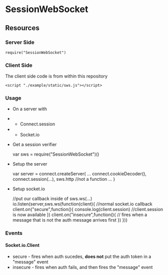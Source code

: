 # SessionWebSocket

## Resources

### Server Side

    require("SessionWebSocket")

### Client Side

The client side code is from within this repository

	<script "./example/static/sws.js"></script>

### Usage

* On a server with
* * Connect.session
* * Socket.io

* Get a session verifier

    var sws = require("SessionWebSocket")()

* Setup the server

    var server = connect.createServer(
      ...
      connect.cookieDecoder(),
      connect.session(...),
      sws.http //not a function
      ...
    )

* Setup socket.io

    //put our callback inside of sws.ws(...)
    io.listen(server,sws.ws(function(client){
      //normal socket.io callback
      client.on("secure",function(){
        console.log(client.session) //client.session is now available
      })
      client.on("insecure",function(){
        // fires when a message that is not the auth message arrives first
      })
    }))

### Events

#### Socket.io.Client

* secure - fires when auth sucedes, __does not__ put the auth token in a "message" event
* insecure - fires when auth fails, and then fires the "message" event